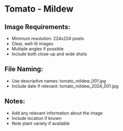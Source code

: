 # Tomato - Mildew

## Image Requirements:
- Minimum resolution: 224x224 pixels
- Clear, well-lit images
- Multiple angles if possible
- Include both close-up and wide shots

## File Naming:
- Use descriptive names: tomato_mildew_001.jpg
- Include date if relevant: tomato_mildew_2024_001.jpg

## Notes:
- Add any relevant information about the image
- Include location if known
- Note plant variety if available
